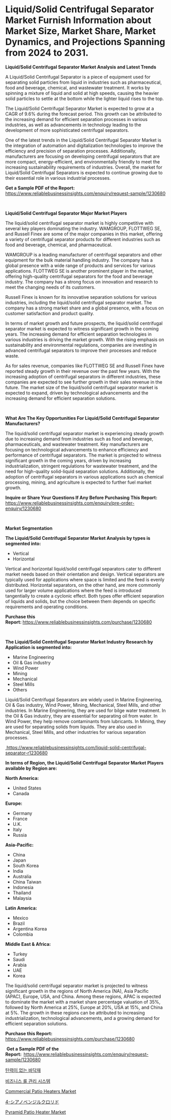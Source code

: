 <p><h1>Liquid/Solid Centrifugal Separator Market Furnish Information about Market Size, Market Share, Market Dynamics, and Projections Spanning from 2024 to 2031.</h1></p><p><strong>Liquid/Solid Centrifugal Separator Market Analysis and Latest Trends</strong></p>
<p><p>A Liquid/Solid Centrifugal Separator is a piece of equipment used for separating solid particles from liquid in industries such as pharmaceutical, food and beverage, chemical, and wastewater treatment. It works by spinning a mixture of liquid and solid at high speeds, causing the heavier solid particles to settle at the bottom while the lighter liquid rises to the top.</p><p>The Liquid/Solid Centrifugal Separator Market is expected to grow at a CAGR of 9.6% during the forecast period. This growth can be attributed to the increasing demand for efficient separation processes in various industries, as well as advancements in technology leading to the development of more sophisticated centrifugal separators.</p><p>One of the latest trends in the Liquid/Solid Centrifugal Separator Market is the integration of automation and digitalization technologies to improve the efficiency and precision of separation processes. Additionally, manufacturers are focusing on developing centrifugal separators that are more compact, energy-efficient, and environmentally friendly to meet the increasing sustainability requirements of industries. Overall, the market for Liquid/Solid Centrifugal Separators is expected to continue growing due to their essential role in various industrial processes.</p></p>
<p><strong>Get a Sample PDF of the Report:&nbsp;</strong> <a href="https://www.reliablebusinessinsights.com/enquiry/request-sample/1230680">https://www.reliablebusinessinsights.com/enquiry/request-sample/1230680</a></p>
<p>&nbsp;</p>
<p><strong>Liquid/Solid Centrifugal Separator Major Market Players</strong></p>
<p><p>The liquid/solid centrifugal separator market is highly competitive with several key players dominating the industry. WAMGROUP, FLOTTWEG SE, and Russell Finex are some of the major companies in this market, offering a variety of centrifugal separator products for different industries such as food and beverage, chemical, and pharmaceutical.</p><p>WAMGROUP is a leading manufacturer of centrifugal separators and other equipment for the bulk material handling industry. The company has a global presence with a wide range of products and services for various applications. FLOTTWEG SE is another prominent player in the market, offering high-quality centrifugal separators for the food and beverage industry. The company has a strong focus on innovation and research to meet the changing needs of its customers.</p><p>Russell Finex is known for its innovative separation solutions for various industries, including the liquid/solid centrifugal separator market. The company has a strong market share and a global presence, with a focus on customer satisfaction and product quality.</p><p>In terms of market growth and future prospects, the liquid/solid centrifugal separator market is expected to witness significant growth in the coming years. The increasing demand for efficient separation technologies in various industries is driving the market growth. With the rising emphasis on sustainability and environmental regulations, companies are investing in advanced centrifugal separators to improve their processes and reduce waste.</p><p>As for sales revenue, companies like FLOTTWEG SE and Russell Finex have reported steady growth in their revenue over the past few years. With the increasing adoption of centrifugal separators in different industries, these companies are expected to see further growth in their sales revenue in the future. The market size of the liquid/solid centrifugal separator market is expected to expand, driven by technological advancements and the increasing demand for efficient separation solutions.</p></p>
<p>&nbsp;</p>
<p><strong>What Are The Key Opportunities For Liquid/Solid Centrifugal Separator Manufacturers?</strong></p>
<p><p>The liquid/solid centrifugal separator market is experiencing steady growth due to increasing demand from industries such as food and beverage, pharmaceuticals, and wastewater treatment. Key manufacturers are focusing on technological advancements to enhance efficiency and performance of centrifugal separators. The market is projected to witness significant growth in the coming years, driven by increasing industrialization, stringent regulations for wastewater treatment, and the need for high-quality solid-liquid separation solutions. Additionally, the adoption of centrifugal separators in various applications such as chemical processing, mining, and agriculture is expected to further fuel market growth.</p></p>
<p><strong>Inquire or Share Your Questions If Any Before Purchasing This Report:</strong> <a href="https://www.reliablebusinessinsights.com/enquiry/pre-order-enquiry/1230680">https://www.reliablebusinessinsights.com/enquiry/pre-order-enquiry/1230680</a></p>
<p>&nbsp;</p>
<p><strong>Market Segmentation</strong></p>
<p><strong>The Liquid/Solid Centrifugal Separator Market Analysis by types is segmented into:</strong></p>
<p><ul><li>Vertical</li><li>Horizontal</li></ul></p>
<p><p>Vertical and horizontal liquid/solid centrifugal separators cater to different market needs based on their orientation and design. Vertical separators are typically used for applications where space is limited and the feed is evenly distributed. Horizontal separators, on the other hand, are more commonly used for larger volume applications where the feed is introduced tangentially to create a cyclonic effect. Both types offer efficient separation of liquids and solids, but the choice between them depends on specific requirements and operating conditions.</p></p>
<p><strong>Purchase this Report:&nbsp;</strong><a href="https://www.reliablebusinessinsights.com/purchase/1230680">https://www.reliablebusinessinsights.com/purchase/1230680</a></p>
<p>&nbsp;</p>
<p><strong>The Liquid/Solid Centrifugal Separator Market Industry Research by Application is segmented into:</strong></p>
<p><ul><li>Marine Engineering</li><li>Oil & Gas industry</li><li>Wind Power</li><li>Mining</li><li>Mechanical</li><li>Steel Mills</li><li>Others</li></ul></p>
<p><p>Liquid/Solid Centrifugal Separators are widely used in Marine Engineering, Oil & Gas industry, Wind Power, Mining, Mechanical, Steel Mills, and other industries. In Marine Engineering, they are used for bilge water treatment. In the Oil & Gas industry, they are essential for separating oil from water. In Wind Power, they help remove contaminants from lubricants. In Mining, they are used for separating solids from liquids. They are also used in Mechanical, Steel Mills, and other industries for various separation processes.</p></p>
<p><a href="https://www.reliablebusinessinsights.com/liquid-solid-centrifugal-separator-r1230680">&nbsp;https://www.reliablebusinessinsights.com/liquid-solid-centrifugal-separator-r1230680</a></p>
<p><strong>In terms of Region, the Liquid/Solid Centrifugal Separator Market Players available by Region are:</strong></p>
<p>
    <p> <strong> North America: </strong>
        <ul>
            <li>United States</li>
            <li>Canada</li>
        </ul>
        </p> 
    <p> <strong> Europe: </strong>
        <ul>
            <li>Germany</li>
            <li>France</li>
            <li>U.K.</li>
            <li>Italy</li>
            <li>Russia</li>
        </ul>
        </p> 
    <p> <strong> Asia-Pacific: </strong>
        <ul>
            <li>China</li>
            <li>Japan</li>
            <li>South Korea</li>
            <li>India</li>
            <li>Australia</li>
            <li>China Taiwan</li>
            <li>Indonesia</li>
            <li>Thailand</li>
            <li>Malaysia</li>
        </ul>
        </p> 
    <p> <strong> Latin America: </strong>
        <ul>
            <li>Mexico</li>
            <li>Brazil</li>
            <li>Argentina Korea</li>
            <li>Colombia</li>
        </ul>
        </p> 
    <p> <strong> Middle East & Africa: </strong>
        <ul>
            <li>Turkey</li>
            <li>Saudi</li>
            <li>Arabia</li>
            <li>UAE</li>
            <li>Korea</li>
        </ul>
    </p>
    </p>
<p><p>The liquid/solid centrifugal separator market is projected to witness significant growth in the regions of North America (NA), Asia Pacific (APAC), Europe, USA, and China. Among these regions, APAC is expected to dominate the market with a market share percentage valuation of 35%, followed by North America at 25%, Europe at 20%, USA at 15%, and China at 5%. The growth in these regions can be attributed to increasing industrialization, technological advancements, and a growing demand for efficient separation solutions.</p></p>
<p><strong>Purchase this Report: </strong><a href="https://www.reliablebusinessinsights.com/purchase/1230680">https://www.reliablebusinessinsights.com/purchase/1230680</a></p>
<p>&nbsp;<strong>Get a Sample PDF of the Report:&nbsp;&nbsp;</strong><a href="https://www.reliablebusinessinsights.com/enquiry/request-sample/1230680">https://www.reliablebusinessinsights.com/enquiry/request-sample/1230680</a></p>
<p><strong></strong></p>
<p><p><a href="https://github.com/CliftonFisher9067/Market-Research-Report-List-2/blob/main/4297064175763.md">탄력이 없는 바닥재</a></p><p><a href="https://github.com/fernandotryO5lson96765/Market-Research-Report-List-2/blob/main/4204353175764.md">비즈니스 룰 관리 시스템</a></p><p><a href="https://github.com/zmnbyevx75/Market-Research-Report-List-1/blob/main/commercial-patio-heaters-market.md">Commercial Patio Heaters Market</a></p><p><a href="https://github.com/ycmtqqhvk3273/Market-Research-Report-List-2/blob/main/8098862163340.md">4-シアノベンジルクロリド</a></p><p><a href="https://github.com/kmatchooka/Market-Research-Report-List-1/blob/main/pyramid-patio-heater-market.md">Pyramid Patio Heater Market</a></p></p>
